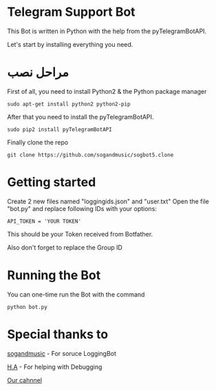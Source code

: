 # Telegram Support Bot
This Bot is written in Python with the help from the pyTelegramBotAPI.

Let's start by installing everything you need.

# مراحل نصب

First of all, you need to install Python2 & the Python package manager

```
sudo apt-get install python2 python2-pip
```

After that you need to install the pyTelegramBotAPI.

```
sudo pip2 install pyTelegramBotAPI
```
Finally clone the repo

```
git clone https://github.com/sogandmusic/sogbot5.clone
```

# Getting started

Create 2 new files named "loggingids.json" and "user.txt"
Open the file "bot.py" and replace following IDs with your options:

```
API_TOKEN = 'YOUR TOKEN'
```
This should be your Token received from Botfather.

Also don't forget to replace the Group ID



# Running the Bot

You can one-time run the Bot with the command
```
python bot.py
```

# Special thanks to
[sogandmusic](https://telegram.me/SogandMusic) - For soruce LoggingBot

[H.A](https://telegram.me/H3IRAN) - For helping with Debugging

[Our cahnnel](https://telegram.me/smchannel) 



